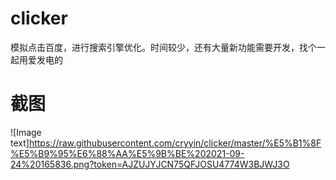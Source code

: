 # clicker
模拟点击百度，进行搜索引擎优化。时间较少，还有大量新功能需要开发，找个一起用爱发电的
# 截图
 ![Image text]https://raw.githubusercontent.com/cryyin/clicker/master/%E5%B1%8F%E5%B9%95%E6%88%AA%E5%9B%BE%202021-09-24%20165836.png?token=AJZUJYJCN75QFJOSU4774W3BJWJ3O
